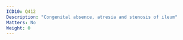 ```yaml
---
ICD10: Q412
Description: "Congenital absence, atresia and stenosis of ileum"
Matters: No
Weight: 0
---
```

